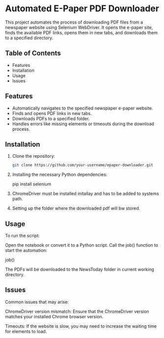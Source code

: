 # Automated E-Paper PDF Downloader

This project automates the process of downloading PDF files from a newspaper website using Selenium WebDriver. It opens the e-paper site, finds the available PDF links, opens them in new tabs, and downloads them to a specified directory.

## Table of Contents

- Features
- Installation
- Usage
- Issues
  
## Features

- Automatically navigates to the specified newspaper e-paper website.
- Finds and opens PDF links in new tabs.
- Downloads PDFs to a specified folder.
- Handles errors like missing elements or timeouts during the download process.


  

## Installation

1. Clone the repository:
   ```bash
   git clone https://github.com/your-username/epaper-downloader.git

2. Installing the necessary Python dependencies:

   pip install selenium

3. ChromeDriver must be installed initallay and has to be added to systems path.

4. Setting up the folder where the downloaded pdf will bw stored.

## Usage 
To run the script:

Open the notebook or convert it to a Python script.
Call the job() function to start the automation:

job()

The PDFs will be downloaded to the NewsToday folder in current working directory.

## Issues
Common issues that may arise:

ChromeDriver version mismatch: Ensure that the ChromeDriver version matches your installed Chrome browser version.

Timeouts: If the website is slow, you may need to increase the waiting time for elements to load.




   
